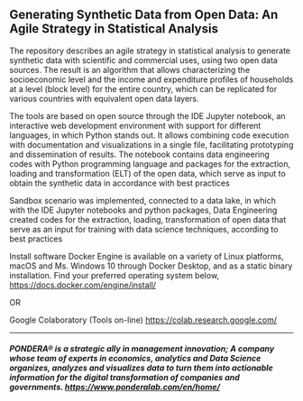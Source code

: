 ## Generating Synthetic Data from Open Data: An Agile Strategy in Statistical Analysis

The repository describes an agile strategy in statistical analysis to generate synthetic data with scientific and commercial uses, using two open data sources. The result is an algorithm that allows characterizing the socioeconomic level and the income and expenditure profiles of households at a level (block level) for the entire country, which can be replicated for various countries with equivalent open data layers.

The tools are based on open source through the IDE Jupyter notebook, an interactive web development environment with support for different languages, in which Python stands out. It allows combining code execution with documentation and visualizations in a single file, facilitating prototyping and dissemination of results. The notebook contains data engineering codes with Python programming language and packages for the extraction, loading and transformation (ELT) of the open data, which serve as input to obtain the synthetic data in accordance with best practices

Sandbox scenario was implemented, connected to a data lake, in which with the IDE Jupyter notebooks and python packages, Data Engineering created codes for the extraction, loading, transformation of open data that serve as an input for training with data science techniques, according to best practices

Install software Docker Engine is available on a variety of Linux platforms, macOS and Ms. Windows 10 through Docker Desktop, and as a static binary installation. Find your preferred operating system below, https://docs.docker.com/engine/install/

OR

Google Colaboratory (Tools on-line) https://colab.research.google.com/

_______________________________________

#####  PONDERA® is a strategic ally in management innovation; A company whose team of experts in economics, analytics and Data Science organizes, analyzes and visualizes data to turn them into actionable information for the digital transformation of companies and governments. https://www.ponderalab.com/en/home/
